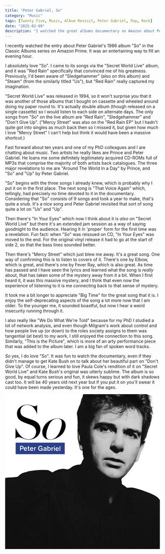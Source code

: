```yaml
---
title: "Peter Gabriel, So"
category: "Music"
tags: [Twenty Five, Music, Album Revisit, Peter Gabriel, Pop, Rock]
date: "2025-02-09"
description: "I watched the great albums documentary on Amazon about Peter Gabriel's excellent album So"
---
```

I recently watched the entry about Peter Gabriel's 1986 album "So" in the Classic Albums series on Amazon Prime. It was an entertaining way to fill an evening hour. 

I absolutely love "So". I came to its songs via the "Secret World Live" album, and it was "Red Rain" specifically that convinced me of his greatness. Previously, I'd been aware of "Sledgehammer" (also on this album) and "Steam" (from the similarly titled "Us"), but "Red Rain" really captured my imagination. 
<!--more-->

"Secret World Live" was released in 1994, so it won't surprise you that it was another of those albums that I bought on cassette and wheeled around doing my paper round to. It's actually double album (though released on a single cassette) so I would listen to each side on alternate days. The only songs from "So" on the live album are "Red Rain", "Sledgehammer" and "Don't Give Up". ("Mercy Street" was also on the "Red Rain EP" but I hadn't quite got into singles as much back then so I missed it, but given how much I love "Mercy Street" I can't help but think it would have been a massive shortcut.)

Fast forward about ten years and one of my PhD colleagues and I are chatting about music. Two artists he really likes are Prince and Peter Gabriel. He loans me some definitely legitimately acquired CD-ROMs full of MP3s that comprise the majority of both artists back catalogues. The three major revelations to me are "Around The World In a Day" by Prince, and "So" and "Up" by Peter Gabriel.

"So" begins with the three songs I already knew, which is probably why I put it on in the first place. The next song is "That Voice Again" which, tellingly, had precisely no time devoted to it in the documentary. Considering that "So" consists of 9 songs and took a year to make, that's quite a snub. It's a nice song and Peter Gabriel revisited that sort of song quite a lot on "Us" and "Up". 

Then there's "In Your Eyes" which now I think about it is _also_ on "Secret World Live" but there it's an extended jam session as a way of saying goodnight to the audience. Hearing it in 'proper' form for the first time was a revelation. Fun fact: when "So" was reissued on CD, "In Your Eyes" was moved to the end. For the original vinyl release it had to go at the start of side 2, so that the bass lines sounded better. 

Then there's "Mercy Street" which just blew me away. It's a great song. One way of confirming this is to listen to covers of it. There's one by Elbow, which is great, and there's one by Fever Ray, which is also great. As time has passed and I have seen the lyrics and learned what the song is _really_ about, that has taken some of the mystery away from it a bit. When I first heard it, it was this massive mystery, and I think that even now the experience of listening to it is me connecting back to that sense of mystery.

It took me a bit longer to appreciate "Big Time" for the great song that it is. I enjoy the self-deprecating aspects of the song a lot more now that I am older. To the younger me, it sounded boastful, but now I hear a weird insecurity running through it. 

I also really like "We Do What We're Told" because for my PhD I studied a lot of network analysis, and even though Milgram's work about control and how people live up (or down) to the roles society assigns to them was tangential (at best) to my work, I still enjoyed the connection to this song. Similarly, "This is the Picture", which is more of an arty performance piece that was added to the album later. I am a big fan of spoken word tracks.

_So_ yes, I do love "So". It was fun to watch the documentary, even if they didn't manage to get Kate Bush on to talk about her beautiful part on "Don't Give Up". Of course, I learned to love Paula Cole's rendition of it on "Secret World Live" and Kate Bush's original was utterly sublime. The album is so good, by equal turns serious and fun, it skews happy but with dark shadows cast too. It will be 40 years old next year but if you put it on you'll swear it could have been made yesterday. It's one for the ages.

![Cover of So by Peter Gabriel](./images/peter-gabriel-so.jpg)
